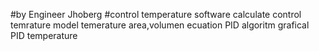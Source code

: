 #by Engineer Jhoberg
#control temperature
software calculate control temrature
model temerature area,volumen ecuation
PID algoritm 
grafical PID temperature
